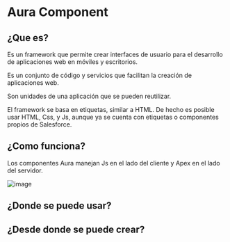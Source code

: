# Aura Component

## ¿Que es?

Es un framework que permite crear interfaces de usuario para el desarrollo de aplicaciones web en móviles y escritorios. 

Es un conjunto de código y servicios que facilitan la creación de aplicaciones web. 

Son unidades de una aplicación que se pueden reutilizar.

El framework se basa en etiquetas, similar a HTML. De hecho es posible usar HTML, Css, y Js, aunque ya se cuenta con etiquetas o componentes propios de Salesforce.

## ¿Como funciona?

Los componentes Aura manejan Js en el lado del cliente y Apex en el lado del servidor. 

![image](https://user-images.githubusercontent.com/100179095/188726622-c86c4c1f-72c7-4517-a8db-595c5ca00806.png)

## ¿Donde se puede usar?


## ¿Desde donde se puede crear?
